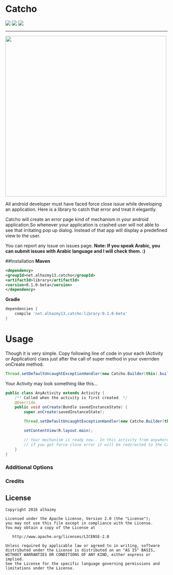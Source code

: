 # Catcho

![](https://img.shields.io/badge/Platform-Android-brightgreen.svg)
![](https://img.shields.io/crates/l/rustc-serialize.svg)
![](https://img.shields.io/badge/version-0.1.0_beta-blue.svg)

---

  <img src="https://cloud.githubusercontent.com/assets/4659608/14591472/b33d5f8a-051a-11e6-9601-807371433097.png" width="500">

All android developer must have faced force close issue while developing an application.
Here is a library to catch that error and treat it elegantly.

Catcho will create an error page kind of mechanism in your android application.So whenever your application is crashed user will not able to see that irritating pop up dialog. Instead of that app will display a predefined view to the user.

You can report any issue on issues page. **Note: If you speak Arabic, you can submit issues with Arabic language and I will check them. :)**

##Installation
**Maven**
```xml
<dependency>
<groupId>net.alhazmy13.catcho</groupId>
<artifactId>library</artifactId>
<version>0.1.0-beta</version>
</dependency>
```

**Gradle**
```gradle
dependencies {
	compile 'net.alhazmy13.catcho:library:0.1.0-beta'
}
```



# Usage
Though it is very simple. Copy following line of code in your each (Activity or Application) class just after the call of super method in your overriden onCreate method.

```java
Thread.setDefaultUncaughtExceptionHandler(new Catcho.Builder(this).build());
```

Your Activity may look something like this…

```java
public class AnyActivity extends Activity {
    /** Called when the activity is first created. */
    @Override
    public void onCreate(Bundle savedInstanceState) {
        super.onCreate(savedInstanceState);

        Thread.setDefaultUncaughtExceptionHandler(new Catcho.Builder(this).build());

        setContentView(R.layout.main);

        // Your mechanism is ready now.. In this activity from anywhere 
        // if you get force close error it will be redirected to the Catcho.
    }
}
```

### Additional Options


### Credits 



## License

    Copyright 2016 alhazmy

    Licensed under the Apache License, Version 2.0 (the "License");
    you may not use this file except in compliance with the License.
    You may obtain a copy of the License at

       http://www.apache.org/licenses/LICENSE-2.0

    Unless required by applicable law or agreed to in writing, software
    distributed under the License is distributed on an "AS IS" BASIS,
    WITHOUT WARRANTIES OR CONDITIONS OF ANY KIND, either express or implied.
    See the License for the specific language governing permissions and
    limitations under the License.
    